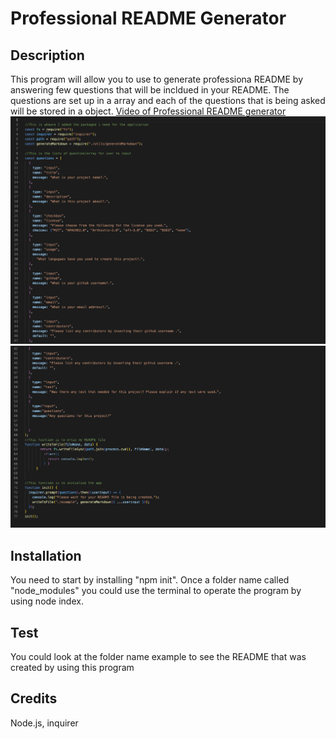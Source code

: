 # Professional README Generator 

## Description
This program will allow you to use to generate professiona README by answering few questions that will be incldued in your README. 
The questions are set up in a array and each of the questions that is being asked will be stored in a object. 
[Video of Professional README generator](https://youtu.be/ua2Mxq4IiCY)
![Screenshot](./Develop/images/IMG1.jpeg)
![Screenshot](./Develop/images/IMG2.jpeg)

## Installation
You need to start by installing "npm init". Once a folder name called "node_modules" you could use the terminal to operate the program by using node index. 

## Test
You could look at the folder name example to see the README that was created by using this program

## Credits
Node.js, inquirer

